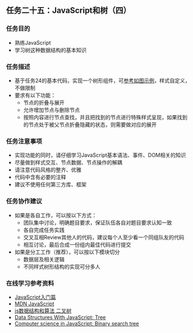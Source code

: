 <h2>任务二十五：JavaScript和树（四）</h2>
<h3>任务目的</h3>
<ul>
	<li>熟练JavaScript</li>
	<li>学习树这种数据结构的基本知识</li>
</ul>

<h3>任务描述</h3>
<ul>
	<li>基于任务24的基本代码，实现一个树形组件，可<a target="_blank" href="http://7xrp04.com1.z0.glb.clouddn.com/task_2_25_1.jpg">参考如图示例</a>，样式自定义，不做限制</li>
	<li>要求有以下功能：
		<ul>
			<li>节点的折叠与展开</li>
			<li>允许增加节点与删除节点</li>
			<li>按照内容进行节点查找，并且把找到的节点进行特殊样式呈现，如果找到的节点处于被父节点折叠隐藏的状态，则需要做对应的展开</li>
		</ul>
	</li>
</ul>

<h3>任务注意事项</h3>
<ul>
	<li>实现功能的同时，请仔细学习JavaScript基本语法、事件、DOM相关的知识</li>
	<li>尽量做到样式交互、节点数据、节点操作的解耦</li>
	<li>请注意代码风格的整齐、优雅</li>
	<li>代码中含有必要的注释</li>
	<li>建议不使用任何第三方库、框架</li>
</ul>

<h3>任务协作建议</h3>

<ul>
	<li>如果是各自工作，可以按以下方式：
		<ul>
			<li>团队集中讨论，明确题目要求，保证队伍各自对题目要求认知一致</li>
			<li>各自完成任务实践</li>
			<li>交叉互相Review其他人的代码，建议每个人至少看一个同组队友的代码</li>
			<li>相互讨论，最后合成一份组内最佳代码进行提交</li>
		</ul>
	</li>
	<li>如果是分工工作（推荐），可以按以下模块切分
		<ul>
			<li>数据层及相关逻辑</li>
			<li>不同样式树形结构的实现可分多人</li>
		</ul>
	</li>
</ul>
<h3>在线学习参考资料</h3>
<ul>
	<li><a target="_blank" href="http://www.imooc.com/view/36">JavaScript入门篇</a></li>
	<li><a target="_blank" href="https://developer.mozilla.org/zh-CN/docs/Web/JavaScript">MDN JavaScript</a></li>
	<li><a target="_blank" href="https://segmentfault.com/a/1190000000740261">js数据结构和算法 二叉树</a></li>
	<li><a target="_blank" href="http://code.tutsplus.com/articles/data-structures-with-javascript-tree--cms-23393">Data Structures With JavaScript: Tree</a></li>
	<li><a target="_blank" href="https://www.nczonline.net/blog/2009/06/09/computer-science-in-javascript-binary-search-tree-part-1/">Computer science in JavaScript: Binary search tree</a></li>
</ul></div>
